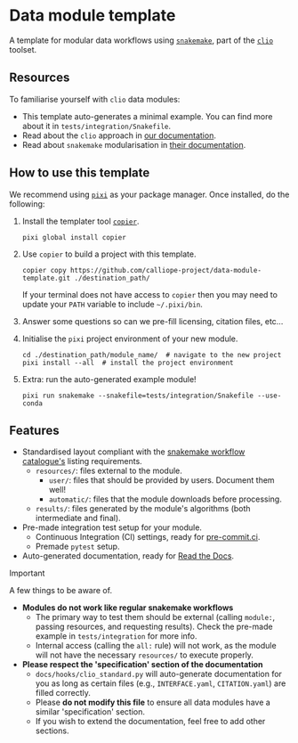 # Data module template

A template for modular data workflows using [`snakemake`](https://snakemake.readthedocs.io/en/stable/), part of the [`clio`](https://clio.readthedocs.io/) toolset.

## Resources

To familiarise yourself with `clio` data modules:

- This template auto-generates a minimal example. You can find more about it in `tests/integration/Snakefile`.
- Read about the `clio` approach in [our documentation](https://clio.readthedocs.io/).
- Read about `snakemake` modularisation in [their documentation](https://snakemake.readthedocs.io/en/stable/snakefiles/modularization.html#modules).

## How to use this template

We recommend using [`pixi`](https://pixi.sh/) as your package manager. Once installed, do the following:

1. Install the templater tool [`copier`](https://copier.readthedocs.io/en/stable/).

    ```shell
    pixi global install copier
    ```

2. Use `copier` to build a project with this template.

    ```shell
    copier copy https://github.com/calliope-project/data-module-template.git ./destination_path/
    ```

    If your terminal does not have access to `copier` then you may need to update your `PATH` variable to include `~/.pixi/bin`.

3. Answer some questions so can we pre-fill licensing, citation files, etc...
4. Initialise the `pixi` project environment of your new module.

    ```shell
    cd ./destination_path/module_name/  # navigate to the new project
    pixi install --all  # install the project environment
    ```

5. Extra: run the auto-generated example module!

    ```shell
    pixi run snakemake --snakefile=tests/integration/Snakefile --use-conda
    ```

## Features

- Standardised layout compliant with the [snakemake workflow catalogue's](https://snakemake.github.io/snakemake-workflow-catalog/#) listing requirements.
    - `resources/`: files external to the module.
        - `user/`: files that should be provided by users. Document them well!
        - `automatic/`: files that the module downloads before processing.
    - `results/`: files generated by the module's algorithms (both intermediate and final).
- Pre-made integration test setup for your module.
    - Continuous Integration (CI) settings, ready for [pre-commit.ci](https://pre-commit.ci/).
    - Premade `pytest` setup.
- Auto-generated documentation, ready for [Read the Docs](https://about.readthedocs.com/).

> [!IMPORTANT]
>
> A few things to be aware of.
>
> - **Modules do not work like regular snakemake workflows**
>     - The primary way to test them should be external (calling `module:`, passing resources, and requesting results). Check the pre-made example in `tests/integration` for more info.
>     - Internal access (calling the `all:` rule) will not work, as the module will not have the necessary `resources/` to execute properly.
> - **Please respect the 'specification' section of the documentation**
>     - `docs/hooks/clio_standard.py` will auto-generate documentation for you as long as certain files (e.g., `INTERFACE.yaml`, `CITATION.yaml`) are filled correctly.
>     - Please **do not modify this file** to ensure all data modules have a similar 'specification' section.
>     - If you wish to extend the documentation, feel free to add other sections.
>
